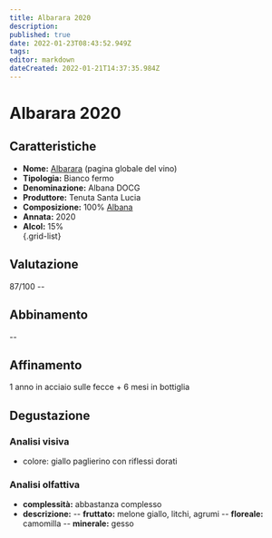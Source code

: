 ```yaml
---
title: Albarara 2020
description: 
published: true
date: 2022-01-23T08:43:52.949Z
tags: 
editor: markdown
dateCreated: 2022-01-21T14:37:35.984Z
---
```


<div class="annata">
  
# Albarara 2020


## Caratteristiche
- **Nome:** <span class="nome">[Albarara](/vini/Italia/Romagna/Tenuta-Santa-Lucia/Albarara/scheda-globale)</span> (pagina globale del vino) 
- **Tipologia:** Bianco fermo
- **Denominazione:** <span class="denominazione">Albana DOCG</span> 
- **Produttore:** <span class="cantina">Tenuta Santa Lucia</span> 
- **Composizione:** <span class="vitigno">100% [Albana](/vitigni/Italia/albana)</span>
- **Annata:** <span class="annocorrente">2020</span>
- **Alcol:** 15%  
{.grid-list}

## Valutazione

<span class="punteggio">87/100</span> -- <span class="valutazione"><span class="star-3"></span></span>

## Abbinamento
--

## Affinamento
1 anno in acciaio sulle fecce + 6 mesi in bottiglia

## Degustazione

### Analisi visiva
- colore: giallo paglierino con riflessi dorati

### Analisi olfattiva
<div class="vini vini-2020" id="Albarara"></div>
<div class="olfattiva-testo">
    
- **complessità:**  <span class="complessitaVino">abbastanza complesso</span>
- **descrizione:** 
  -- **<span class="fruttatoInput">fruttato</span>:** melone giallo, litchi, agrumi
  -- **<span class="florealeInput">floreale</span>:** camomilla
  -- **<span class="mineraleInput">minerale</span>:** gesso

</div>
  
</div>
